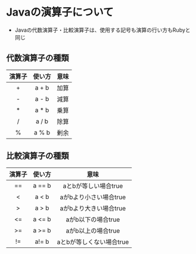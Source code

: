# Javaの演算子について

- Javaの代数演算子・比較演算子は、使用する記号も演算の行い方もRubyと同じ

## 代数演算子の種類

|演算子|使い方|意味|
|:-----------:|:------------:|:------------:|
|+|a + b|加算|
|-|a - b|減算|
|*|a * b|乗算|
|/|a / b|除算|
|%|a % b|剰余|

## 比較演算子の種類

|演算子|使い方|意味|
|:-----------:|:------------:|:------------:|
|==|a == b|aとbが等しい場合true|
|<|a < b|aがbより小さい場合true|
|>|a > b|aがbより大きい場合true|
|<=|a <= b|aがb以下の場合true|
|>=|a >= b|aがb以上の場合true|
|!=|a!= b|aとbが等しくない場合true|
